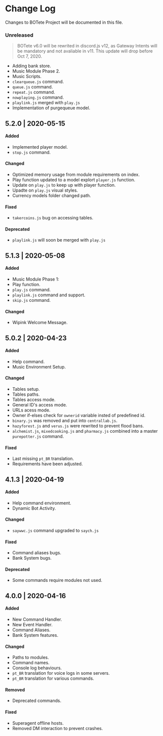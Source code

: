 # Change Log
Changes to BOTete Project will be documented in this file.


### Unreleased
> BOTete v6.0 will be rewrited in discord.js v12, as Gateway Intents will be mandatory and not avaliable in v11. This update will drop before Oct 7, 2020.
- Adding bank store.
- Music Module Phase 2.
- Music Scripts.
- `clearqueue.js` command.
- `queue.js` command.
- `repeat.js` command.
- `nowplaying.js` command.
- `playlink.js` merged with `play.js`
- Implementation of purgequeue model.

## 5.2.0 | 2020-05-15
#### Added
- Implemented player model.
- `stop.js` command.

#### Changed
- Optimized memory usage from module requirements on index.
- Play function updated to a model explort `player.js` function.
- Update on `play.js` to keep up with player function.
- Upadte on `play.js` visual styles.
- Currency models folder changed path.

#### Fixed
- `takercoins.js` bug on accessing tables.

#### Deprecated
- `playlink.js` will soon be merged with `play.js`

## 5.1.3 | 2020-05-08
#### Added
- Music Module Phase 1:
- Play function.
- `play.js` command.
- `playlink.js` command and support.
- `skip.js` command.

#### Changed
- Wipink Welcome Message.

## 5.0.2 | 2020-04-23
#### Added
- Help command.
- Music Environment Setup.

#### Changed
- Tables setup.
- Tables paths.
- Tables access mode.
- General ID's access mode.
- URLs acess mode.
- Owner if-elses check for `ownerid` variable insted of predefined id.
- `binary.js` was removed and put into `centrallab.js`.
- `hazyforest.js` and `verus.js` were rewrited to prevent flood bans.
- `alchemist.js`, `mixedcooking.js` and `pharmacy.js` combined into a master `purepotter.js` command.

#### Fixed
- Last missing `pt_BR` translation.
- Requirements have been adjusted.

## 4.1.3 | 2020-04-19
#### Added
- Help command environment.
- Dynamic Bot Activity.

#### Changed
- `saywwc.js` command upgraded to `saych.js`

#### Fixed
- Command aliases bugs.
- Bank System bugs.

#### Deprecated
- Some commands require modules not used.

## 4.0.0 | 2020-04-16
#### Added
- New Command Handler.
- New Event Handler.
- Command Aliases.
- Bank System features.

#### Changed
- Paths to modules.
- Command names.
- Console log behaviours.
- `pt_BR` translation for voice logs in some servers.
- `pt_BR` translation for various commands.

#### Removed
- Deprecated commands.

#### Fixed
- Superagent offline hosts.
- Removed DM interaction to prevent crashes.